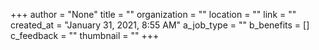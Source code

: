 +++
author = "None"
title = ""
organization = ""
location = ""
link = ""
created_at = "January 31, 2021, 8:55 AM"
a_job_type = ""
b_benefits = []
c_feedback = ""
thumbnail = ""
+++
